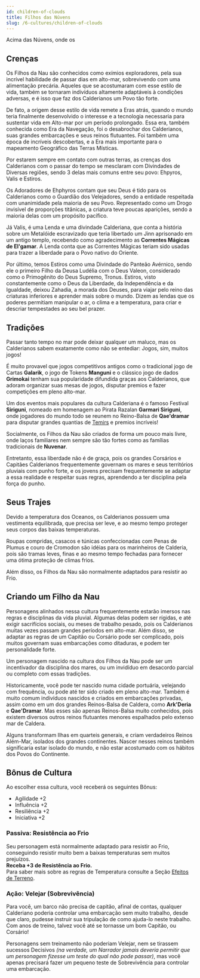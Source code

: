 ```yaml
---
id: children-of-clouds
title: Filhos das Núvens
slug: /6-cultures/children-of-clouds
---
```


Acima das Núvens, onde os 

## Crenças

Os Filhos da Nau são conhecidos como exímios exploradores, pela sua incrível habilidade de passar dias em alto-mar, sobrevivendo com uma alimentação precária. Aqueles que se acostumaram com esse estilo de vida, também se tornaram indivíduos altamente adaptáveis à condições adversas, e é isso que faz dos Calderianos um Povo tão forte.

De fato, a origem desse estilo de vida remete a Eras atrás, quando o mundo teria finalmente desenvolvido o interesse e a tecnologia necessaria para sustentar vida em Alto-mar por um período prolongado.
Essa era, também conhecida como Era da Navegação, foi o desabrochar dos Calderianos, suas grandes embarcações e seus reinos flutuantes. 
Foi também uma época de incríveis descobertas, e a Era mais importante para o mapeamento Geográfico das Terras Místicas.

Por estarem sempre em contato com outras terras, as crenças dos Calderianos com o passar do tempo se mesclaram com Divindades de Diversas regiões, sendo 3 delas mais comuns entre seu povo: Ehpyros, Valis e Estiros.

Os Adoradores de Ehphyros contam que seu Deus é tido para os Calderianos como o Guardião dos Velejadores, sendo a entidade respeitada com unanimidade pela maioria de seu Povo. Representado como um Drogo invisível de proporções titânicas, a criatura teve poucas aparições, sendo a maioria delas com um propósito pacífico.

Já Valis, é uma Lenda e uma divindade Calderiana, que conta a história sobre um Metalóide escravizado que teria libertado um Jinn aprisonado em um antigo templo, recebendo como agradecimento as **Correntes Mágicas de El'gamar**. A Lenda conta que as Correntes Mágicas teriam sido usadas para trazer a liberdade para o Povo nativo do Oriente.

Por último, temos Estiros como uma Divindade do Panteão Avérnico, sendo ele o primeiro Filho da Deusa Ludélia com o Deus Valeon, considerado como o Primogênito do Deus Supremo, Tronus.
Estiros, visto constantemente como o Deus da Liberdade, da Independência e da Igualdade, deixou Zahadia, a morada dos Deuses, para viajar pelo reino das criaturas inferiores e aprender mais sobre o mundo. Dizem as lendas que os poderes permitiam manipular o ar, o clima e a temperatura, para criar e descriar tempestades ao seu bel prazer. 

## Tradições

Passar tanto tempo no mar pode deixar qualquer um maluco, mas os Calderianos sabem exatamente como não se entediar: Jogos, sim, muitos jogos!

É muito provavel que jogos competitivos antigos como o tradicional jogo de Cartas **Galarik**, o jogo de Tokens **Manguni** e o clássico jogo de dados **Grimokai** tenham sua popularidade difundida graças aos Calderianos, que adoram organizar suas mesas de jogos, disputar premios e fazer competições em pleno alto-mar.

Um dos eventos mais populares da cultura Calderiana é o famoso Festival **Siriguni**, nomeado em homenagem ao Pirata Razalan **Garmari Siriguni**, onde jogadores do mundo todo se reunem no Reino-Balsa de **Qae'dramar** para disputar grandes quantias de [Temirs](/docs/2-sheet-creation/game-money) e premios incríveis!

Socialmente, os Filhos da Nau são criados de forma um pouco mais livre, onde laços familiares nem sempre são tão fortes como as famílias tradicionais de **Nuvenar**. 

Entretanto, essa liberdade não é de graça, pois os grandes Corsários e Capitães Calderianos frequentemente governam os mares e seus territórios pluviais com punho forte, e os jovens precisam frequentemente se adaptar a essa realidade e respeitar suas regras, aprendendo a ter disciplina pela força do punho. 

## Seus Trajes

Devido a temperatura dos Oceanos, os Calderianos possuem uma vestimenta equilibrada, que precisa ser leve, e ao mesmo tempo proteger seus corpos das baixas temperaturas. 

Roupas compridas, casacos e túnicas confeccionadas com Penas de Plumus e couro de Cromodon são idéias para os marinheiros de Calderia, pois são tramas leves, finas e ao mesmo tempo fechadas para fornecer uma ótima proteção de climas frios.

Além disso, os Filhos da Nau são normalmente adaptados para resistir ao Frio.

## Criando um Filho da Nau

Personagens alinhados nessa cultura frequentemente estarão imersos nas regras e disciplinas da vida pluvial. Algumas delas podem ser rígidas, e até exigir sacrifícios sociais, ou meses de trabalho pesado, pois os Calderianos muitas vezes passam grandes períodos em alto-mar.
Além disso, se adaptar as regras de um Capitão ou Corsário pode ser complicado, pois muitos governam suas embarcações como ditaduras, e podem ter personalidade forte.

Um personagem nascido na cultura dos Filhos da Nau pode ser um incentivador da disciplina dos mares, ou um invidíduo em desacordo parcial ou completo com essas tradições.

Historicamente, você pode ter nascido numa cidade portuária, velejando com frequência, ou pode até ter sido criado em pleno alto-mar. Também é muito comum indivíduos nascidos e criados em embarcações privadas, assim como em um dos grandes Reinos-Balsa de Caldera, como **Ark'Deria** e **Qae'Dramar**. 
Mas esses são apenas Reinos-Balsa muito conhecidos, pois existem diversos outros reinos flutuantes menores espalhados pelo extenso mar de Caldera. 

Alguns transformam Ilhas em quarteis generais, e criam verdadeiros Reinos Além-Mar, isolados dos grandes continentes. Nascer nesses reinos também significaria estar isolado do mundo, e não estar acostumado com os hábitos dos Povos do Continente.

## Bônus de Cultura

Ao escolher essa cultura, você receberá os seguintes Bônus:

- Agilidade +2
- Influência +2
- Resiliência +2
- Iniciativa +2

### Passiva: Resistência ao Frio

Seu personagem está normalmente adaptado para resistir ao Frio, conseguindo resistir muito bem a baixas temperaturas sem muitos prejuízos.<br/>
**Receba +3 de Resistência ao Frio.**<br/>
Para saber mais sobre as regras de Temperatura consulte a Seção [Efeitos de Terreno](/docs/7-game-rules/terrain-effects).

### Ação: Velejar (Sobrevivência)

Para você, um barco não precisa de capitão, afinal de contas, qualquer Calderiano poderia controlar uma embarcação sem muito trabalho, desde que claro, pudesse instruir sua tripulação de como ajuda-lo neste trabalho.
Com anos de treino, talvez você até se tornasse um bom Capitão, ou Corsário!

Personagens sem treinamento não poderiam Velejar, nem se tirassem sucessos Decisivos *(na verdade, um Narrador jamais deveria permitir que um personagem fizesse um teste do qual não pode passar)*, mas você apenas precisará fazer um pequeno teste de Sobrevivência para controlar uma embarcação.